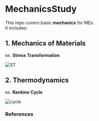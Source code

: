 # MechanicsStudy
This repo covers basic **mechanics** for MEs.  
It includes:

**1. Mechanics of Materials**
---
ex. **Stress Transformation**

![ST](https://upload.wikimedia.org/wikipedia/commons/thumb/7/78/Stress_transformation_2D.svg/500px-Stress_transformation_2D.svg.png)

**2. Thermodynamics**
---
ex. **Rankine Cycle**

![cycle](https://upload.wikimedia.org/wikipedia/commons/thumb/0/00/Rankine_cycle_layout.png/330px-Rankine_cycle_layout.png)



### References
